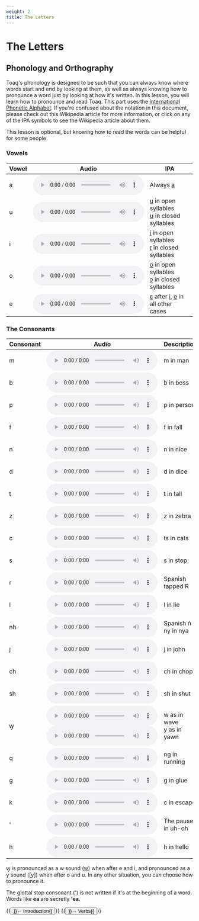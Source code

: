 ```yaml
---
weight: 2
title: The Letters
---
```


# The Letters

## Phonology and Orthography

Toaq's phonology is designed to be such that you can always know where words start and end by looking at them, as well as always knowing how to pronounce a word just by looking at how it's written. In this lesson, you will learn how to pronounce and read Toaq. This part uses the [International Phonetic Alphabet](https://en.wikipedia.org/wiki/International_Phonetic_Alphabet). If you're confused about the notation in this document, please check out this Wikipedia article for more information, or click on any of the IPA symbols to see the Wikipedia article about them. 

This lesson is optional, but knowing how to read the words can be helpful for some people.


### Vowels

| Vowel | Audio | IPA |
| ----- | ----- | ---- |
| a | <audio controls><source src="https://upload.wikimedia.org/wikipedia/commons/6/65/Open_front_unrounded_vowel.ogg" type="audio/wav"></audio> | Always [a] |
| u | <audio controls><source src="https://upload.wikimedia.org/wikipedia/commons/5/5d/Close_back_rounded_vowel.ogg" type="audio/wav"></audio> | [u] in open syllables<br>[ʊ] in closed syllables |
| i | <audio controls><source src="https://upload.wikimedia.org/wikipedia/commons/9/91/Close_front_unrounded_vowel.ogg" type="audio/wav"></audio> | [i] in open syllables<br>[ɪ] in closed syllables |
| o | <audio controls><source src="https://upload.wikimedia.org/wikipedia/commons/8/84/Close-mid_back_rounded_vowel.ogg" type="audio/wav"></audio> | [o] in open syllables<br>[ɔ] in closed syllables |
| e | <audio controls><source src="https://upload.wikimedia.org/wikipedia/commons/7/71/Open-mid_front_unrounded_vowel.ogg" type="audio/wav"></audio> | [ɛ] after [i], [e] in all other cases |

### The Consonants

| Consonant | Audio | Description | IPA |
| --------- | ----- | ----------- | ---- |
| m  | <audio controls><source src="https://upload.wikimedia.org/wikipedia/commons/a/a9/Bilabial_nasal.ogg" type="audio/wav"></audio> | m in man | [m] |
| b  | <audio controls><source src="https://upload.wikimedia.org/wikipedia/commons/2/2c/Voiced_bilabial_plosive.ogg" type="audio/wav"></audio> | b in boss | [b] |
| p  | <audio controls><source src="https://upload.wikimedia.org/wikipedia/commons/1/1e/Aspirated_voiceless_bilabial_stop.ogg" type="audio/wav"></audio> | p in person | [pʰ] |
| f  | <audio controls><source src="https://upload.wikimedia.org/wikipedia/commons/3/33/Voiceless_labiodental_fricative.ogg" type="audio/wav"></audio> | f in fall | [f] |
| n  | <audio controls><source src="https://upload.wikimedia.org/wikipedia/commons/2/29/Alveolar_nasal.ogg" type="audio/wav"></audio> | n in nice | [n] |
| d  | <audio controls><source src="https://upload.wikimedia.org/wikipedia/commons/0/01/Voiced_alveolar_plosive.ogg" type="audio/wav"></audio> | d in dice | [d] |
| t  | <audio controls><source src="https://upload.wikimedia.org/wikipedia/commons/0/02/Voiceless_alveolar_plosive.ogg" type="audio/wav"></audio> | t in tall | [tʰ] |
| z  | <audio controls><source src="https://upload.wikimedia.org/wikipedia/commons/d/d8/Voiced_alveolar_sibilant_affricate.oga" type="audio/wav"></audio> | z in zebra | [d͡z] |
| c  | <audio controls><source src="https://upload.wikimedia.org/wikipedia/commons/9/9d/Voiceless_alveolar_sibilant_affricate.oga" type="audio/wav"></audio> | ts in cats | [t͡sʰ] |
| s  | <audio controls><source src="https://upload.wikimedia.org/wikipedia/commons/a/ac/Voiceless_alveolar_sibilant.ogg" type="audio/wav"></audio> | s in stop | [s] |
| r  | <audio controls><source src="https://upload.wikimedia.org/wikipedia/commons/a/a0/Alveolar_tap.ogg" type="audio/wav"></audio> | Spanish tapped R | [ɾ] |
| l  | <audio controls><source src="https://upload.wikimedia.org/wikipedia/commons/b/bc/Alveolar_lateral_approximant.ogg" type="audio/wav"></audio> | l in lie | [l] |
| nh | <audio controls><source src="https://upload.wikimedia.org/wikipedia/commons/4/46/Palatal_nasal.ogg" type="audio/wav"></audio> | Spanish ñ<br>ny in nya | [ɲ] |
| j | <audio controls><source src="https://upload.wikimedia.org/wikipedia/commons/c/c1/Voiced_alveolo-palatal_affricate.ogg" type="audio/wav"></audio> | j in john | [d͡ʑ] |
| ch | <audio controls><source src="https://upload.wikimedia.org/wikipedia/commons/c/c4/Voiceless_alveolo-palatal_affricate.ogg" type="audio/wav"></audio> | ch in chop | [t͡ɕʰ] |
| sh | <audio controls><source src="https://upload.wikimedia.org/wikipedia/commons/0/0b/Voiceless_alveolo-palatal_sibilant.ogg" type="audio/wav"></audio> | sh in shut | [ɕ] |
| ꝡ | <audio controls><source src="https://upload.wikimedia.org/wikipedia/commons/f/f2/Voiced_labio-velar_approximant.ogg" type="audio/wav"></audio> <br> <audio controls><source src="https://upload.wikimedia.org/wikipedia/commons/e/e8/Palatal_approximant.ogg" type="audio/wav"></audio>  | w as in wave<br>y as in yawn | [w], [j] |
| q  | <audio controls><source src="https://upload.wikimedia.org/wikipedia/commons/3/39/Velar_nasal.ogg" type="audio/wav"></audio> | ng in running | [ŋ] |
| g  | <audio controls><source src="https://upload.wikimedia.org/wikipedia/commons/b/b4/Voiced_velar_plosive.ogg" type="audio/wav"></audio> | g in glue | [g] |
| k  | <audio controls><source src="https://upload.wikimedia.org/wikipedia/commons/e/e3/Voiceless_velar_plosive.ogg" type="audio/wav"></audio> | c in escape | [k] |
| '  | <audio controls><source src="https://upload.wikimedia.org/wikipedia/commons/4/4d/Glottal_stop.ogg" type="audio/wav"></audio>  | The pause in uh-oh | [ʔ] |
| h  | <audio controls><source src="https://upload.wikimedia.org/wikipedia/commons/d/da/Voiceless_glottal_fricative.ogg" type="audio/wav"></audio> | h in hello | [h] |

ꝡ is pronounced as a w sound ([w]) when after e and i, and pronounced as a y sound ([y]) when after o and u. In any other situation, you can choose how to pronounce it.

The glottal stop consonant (') is not written if it's at the beginning of a word. Words like **ea** are secretly **'ea**.

{{<button relref="/docs/course">}}← Introduction{{</button>}}
{{<button relref="/docs/course">}}→ Verbs{{</button>}}



[m]: https://en.wikipedia.org/wiki/Voiced_bilabial_nasal
[n]: https://en.wikipedia.org/wiki/Voiced_alveolar_nasal
[ɲ]: https://en.wikipedia.org/wiki/Voiced_palatal_nasal
[ŋ]: https://en.wikipedia.org/wiki/Voiced_velar_nasal

[pʰ]: https://en.wikipedia.org/wiki/Voiceless_bilabial_plosive
[b]: https://en.wikipedia.org/wiki/Voiced_bilabial_plosive
[tʰ]: https://en.wikipedia.org/wiki/Voiceless_dental_and_alveolar_plosives
[d]: https://en.wikipedia.org/wiki/Voiced_dental_and_alveolar_plosives
[kʰ]: https://en.wikipedia.org/wiki/Voiceless_velar_plosive
[g]: https://en.wikipedia.org/wiki/Voiced_velar_plosive
[ʔ]: https://en.wikipedia.org/wiki/Voiced_velar_plosive

[t͡sʰ]: https://en.wikipedia.org/wiki/Voiceless_alveolar_affricate
[d͡z]: https://en.wikipedia.org/wiki/Voiced_alveolar_affricate
[t͡ɕʰ]: https://en.wikipedia.org/wiki/Voiceless_alveolo-palatal_affricate
[d͡ʑ]: https://en.wikipedia.org/wiki/Voiced_alveolo-palatal_affricate

[f]: https://en.wikipedia.org/wiki/Voiceless_labiodental_fricative
[s]: https://en.wikipedia.org/wiki/Voiceless_alveolar_fricative
[ɕ]: https://en.wikipedia.org/wiki/Voiceless_alveolo-palatal_fricative
[h]: https://en.wikipedia.org/wiki/Voiceless_glottal_fricative

[ɾ]: https://en.wikipedia.org/wiki/Voiced_dental_and_alveolar_taps_and_flaps
[l]: https://en.wikipedia.org/wiki/Voiced_alveolar_lateral_approximant
[w]: https://en.wikipedia.org/wiki/Voiced_labial%E2%80%93velar_approximant
[j]: https://en.wikipedia.org/wiki/Voiced_palatal_approximant

[a]: https://en.wikipedia.org/wiki/Open_front_unrounded_vowel
[ɛ]: https://en.wikipedia.org/wiki/Open-mid_front_unrounded_vowel 
[e]: https://en.wikipedia.org/wiki/Close-mid_front_unrounded_vowel
[i]: https://en.wikipedia.org/wiki/Close_front_unrounded_vowel
[u]: https://en.wikipedia.org/wiki/Close_back_rounded_vowel
[o]: https://en.wikipedia.org/wiki/Close-mid_back_rounded_vowel
[ʊ]: https://en.wikipedia.org/wiki/Near-close_near-back_rounded_vowel
[ɪ]: https://en.wikipedia.org/wiki/Near-close_near-front_unrounded_vowel
[ɔ]: https://en.wikipedia.org/wiki/Open-mid_back_rounded_vowel
